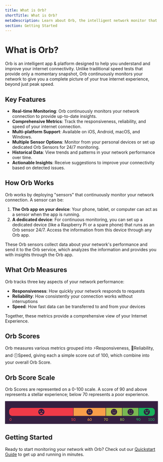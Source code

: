 ```yaml
---
title: What is Orb?
shortTitle: What is Orb?
metaDescription: Learn about Orb, the intelligent network monitor that helps you understand and improve your internet connectivity.
section: Getting Started
---
```


# What is Orb?

Orb is an intelligent app &amp; platform designed to help you understand and improve your internet connectivity. Unlike traditional speed tests that provide only a momentary snapshot, Orb continuously monitors your network to give you a complete picture of your true internet experience, beyond just peak speed.

## Key Features

- **Real-time Monitoring**: Orb continuously monitors your network connection to provide up-to-date insights.
- **Comprehensive Metrics**: Track the responsiveness, reliability, and speed of your internet connection.
- **Multi-platform Support**: Available on iOS, Android, macOS, and Windows.
- **Multiple Sensor Options**: Monitor from your personal devices or set up dedicated Orb Sensors for 24/7 monitoring.
- **Historical Data**: View trends and patterns in your network performance over time.
- **Actionable Insights**: Receive suggestions to improve your connectivity based on detected issues.

## How Orb Works

Orb works by deploying "sensors" that continuously monitor your network connection. A sensor can be:

1. **The Orb app on your device**: Your phone, tablet, or computer can act as a sensor when the app is running.
2. **A dedicated device**: For continuous monitoring, you can set up a dedicated device (like a Raspberry Pi or a spare phone) that runs as an Orb sensor 24/7. Access the information from this device through any Orb app.

These Orb sensors collect data about your network's performance and send it to the Orb service, which analyzes the information and provides you with insights through the Orb app.

## What Orb Measures

Orb tracks three key aspects of your network performance:

- **Responsiveness**: How quickly your network responds to requests
- **Reliability**: How consistently your connection works without interruptions
- **Speed**: How fast data can be transferred to and from your devices

Together, these metrics provide a comprehensive view of your Internet Experience.

## Orb Scores

Orb measures various metrics grouped into ⚡️Responsiveness, 💎Reliability, and 🕕Speed,
giving each a simple score out of 100, which combine into your overall Orb Score.

## Orb Score Scale

Orb Scores are represented on a 0-100 scale. A score of 90 and above represents a stellar experience; below 70 represents a poor experience.

![Orb Score Scale](../../images/orb-app/orb-score-scale.png)

## Getting Started

Ready to start monitoring your network with Orb? Check out our [Quickstart Guide](/docs/getting-started/orb-quickstart.md) to get up and running in minutes.
